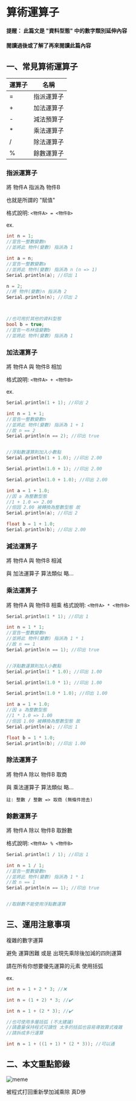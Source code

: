 # 算術運算子

#### 提醒： 此篇文是 "資料型態" 中的數字類別延伸內容
#### 閱讀過後或了解了再來閱讀此篇內容

## 一、常見算術運算子

| 運算子 | 名稱      |
| ----- | --------- |
| =     | 指派運算子 |
| +     | 加法運算子 |
| -     | 減法預算子 |
| *     | 乘法運算子 |
| /     | 除法運算子 |
| %     | 餘數運算子 |

### 指派運算子
將 物件A 指派為 物件B

也就是所謂的 "賦值"

格式說明: `<物件A> = <物件B>`

ex.
```C++
int n = 1;
//宣告一整數變數n
//並將此 物件(變數) 指派為 1

int a = n;
//宣告一整數變數a
//並將此 物件(變數) 指派為 n (n => 1)
Serial.println(a); //印出 1

n = 2;
//將 物件(變數)n 指派為 2
Serial.println(n); //印出 2



//也可用於其他的資料型態
bool b = true;
//宣告一布林值變數b
//並將此 物件(變數) 指派為 1
```

### 加法運算子
將 物件A 與 物件B 相加

格式說明: `<物件A> + <物件B>`

ex.
```C++
Serial.println(1 + 1); //印出 2

int n = 1 + 1;
//宣告一整數變數n
//並將此 物件(變數) 指派為 1 + 1
//故 n == 2
Serial.println(n == 2); //印出 true


//浮點數運算則加入小數點
Serial.println(1 + 1.0); //印出 2.00

Serial.println(1.0 + 1); //印出 2.00

Serial.println(1.0 + 1.0); //印出 2.00

int a = 1 + 1.0;
//因 a 為整數型態
//1 + 1.0 => 2.00
//但因 2.00 被轉換為整數型態 故
Serial.println(a); //印出 2

float b = 1 + 1.0;
Serial.println(b); //印出 2.00
```

### 減法運算子
將 物件A 與 物件B 相減

與 加法運算子 算法類似 略...

### 乘法運算子
將 物件A 與 物件B 相乘
格式說明: `<物件A> * <物件B>`
```C++
Serial.println(1 * 1); //印出 1

int n = 1 * 1;
//宣告一整數變數n
//並將此 物件(變數) 指派為 1 * 1
//故 n == 1
Serial.println(n == 1); //印出 true


//浮點數運算則加入小數點
Serial.println(1 * 1.0); //印出 1.00

Serial.println(1.0 * 1); //印出 1.00

Serial.println(1.0 * 1.0); //印出 1.00

int a = 1 + 1.0;
//因 a 為整數型態
//1 * 1.0 => 1.00
//但因 1.00 被轉換為整數型態 故
Serial.println(a); //印出 1

float b = 1 * 1.0;
Serial.println(b); //印出 1.00
```

### 除法運算子
將 物件A 除以 物件B 取商

與 乘法運算子 算法類似 略...

`註: 整數 / 整數 => 取商 (無條件捨去)`

### 餘數運算子
將 物件A 除以 物件B 取餘數

格式說明: `<物件A> % <物件B>`
```C++
Serial.println(1 / 1); //印出 1

int n = 1 / 1;
//宣告一整數變數n
//並將此 物件(變數) 指派為 1 * 1
//故 n == 1
Serial.println(n == 1); //印出 true


//取餘數不能使用浮點數運算
```

## 三、運用注意事項
複雜的數字運算

避免 運算困難 或是 出現先乘除後加減的四則運算

請在所有你想要優先運算的元素 使用括弧

ex.
```C++
int n = 1 + 2 * 3; //❌

int n = (1 + 2) * 3; //✔️

int n = 1 + (2 * 3); //✔️

//也可使用多層括弧 (不太建議)
//請盡量保持程式可讀性 太多的括弧也容易導致算式複雜
//請拆成多行運算

int n = 1 + ((1 + 1) * (2 * 3)); //可以通
```

## 二、本文重點節錄
![meme](https://i.redd.it/1c7sb7spt4751.jpg)

被程式打回重新學加減乘除 真D慘